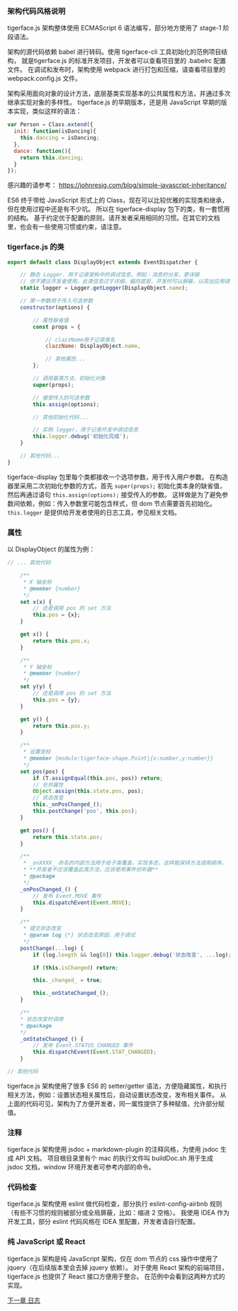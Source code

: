 ### 架构代码风格说明

tigerface.js 架构整体使用 ECMAScript 6 语法编写，部分地方使用了 stage-1 阶段语法。

架构的源代码依赖 babel 进行转码。使用 tigerface-cli 工具初始化的范例项目结构，
就是tigerface.js 的标准开发项目，开发者可以查看项目里的 .babelrc 配置文件。
在调试和发布时，架构使用 webpack 进行打包和压缩，请查看项目里的 webpack.config.js 文件。

架构采用面向对象的设计方法，底层基类实现基本的公共属性和方法，并通过多次继承实现对象的多样性。
tigerface.js 的早期版本，还是用 JavaScript 早期的版本实现，类似这样的语法：
```javascript
var Person = Class.extend({
  init: function(isDancing){
    this.dancing = isDancing;
  },
  dance: function(){
    return this.dancing;
  }
});
```
感兴趣的请参考： https://johnresig.com/blog/simple-javascript-inheritance/

ES6 终于带给 JavaScript 形式上的 Class，现在可以比较优雅的实现类和继承，但在使用过程中还是有不少坑。
所以在 tigerface-display 包下的类，有一套惯用的结构。
基于约定优于配置的原则，请开发者采用相同的习惯。在其它的文档里，也会有一些使用习惯或约束，请注意。

### tigerface.js 的类
```javascript
export default class DisplayObject extends EventDispatcher {

    // 静态 Logger，用于记录架构中的调试信息，例如：消息的分发，更详细
    // 但不建议开发者使用，此类信息过于详细，偏向底层，开发时可以屏蔽，以突出应用调试信息
    static logger = Logger.getLogger(DisplayObject.name);

    // 第一参数用于传入可选参数
    constructor(options) {

        // 属性缺省值
        const props = {

            // clazzName用于记录类名
            clazzName: DisplayObject.name,

            // 其他属性...
        };

        // 调用基类方法，初始化对象
        super(props);

        // 接受传入的可选参数
        this.assign(options);

        // 其他初始化代码...

        // 实例 logger，用于记录开发中调试信息
        this.logger.debug('初始化完成');
    }

    // 其他代码...
}
```
tigerface-display 包里每个类都接收一个选项参数，用于传入用户参数。
在构造器里采用二次初始化参数的方式，首先 `super(props);` 初始化类本身的缺省值，
然后再通过语句 `this.assign(options);` 接受传入的参数。
这样做是为了避免参数间依赖，例如：传入参数里可能包含样式，但 dom 节点需要首先初始化。
`this.logger` 是提供给开发者使用的日志工具，参见相关文档。


### 属性

以 DisplayObject 的属性为例：
```javascript
// ... 其他代码

    /**
     * X 轴坐标
     * @member {number}
     */
    set x(x) {
        // 还是调用 pos 的 set 方法
        this.pos = {x};
    }

    get x() {
        return this.pos.x;
    }

    /**
     * Y 轴坐标
     * @member {number}
     */
    set y(y) {
        // 还是调用 pos 的 set 方法
        this.pos = {y};
    }

    get y() {
        return this.pos.y;
    }

    /**
     * 设置坐标
     * @member {module:tigerface-shape.Point|{x:number,y:number}}
     */
    set pos(pos) {
        if (T.assignEqual(this.pos, pos)) return;
        // 合并属性
        Object.assign(this.state.pos, pos);
        // 状态改变
        this._onPosChanged_();
        this.postChange('pos', this.pos);
    }

    get pos() {
        return this.state.pos;
    }

    /**
     * _onXXXX_ 命名的内部方法用于给子类覆盖，实现多态，这样能保持方法调用顺序。
     * **开发者不应该覆盖此类方法，应该使用事件侦听器**
     * @package
     */
    _onPosChanged_() {
        // 发布 Event.MOVE 事件
        this.dispatchEvent(Event.MOVE);
    }

    /**
     * 提交状态改变
     * @param log {*} 状态改变原因，用于调试
     */
    postChange(...log) {
        if (log.length && log[0]) this.logger.debug('状态改变', ...log);

        if (this.isChanged) return;

        this._changed_ = true;

        this._onStateChanged_();
    }

    /**
    * 状态改变时调用
    * @package
    */
    _onStateChanged_() {
        // 发布 Event.STATUS_CHANGED 事件
        this.dispatchEvent(Event.STAT_CHANGED);
    }

// 其他代码
```
tigerface.js 架构使用了很多 ES6 的 setter/getter 语法，方便隐藏属性，和执行相关方法，例如：设置状态相关属性后，自动设置状态改变，发布相关事件。
从上面的代码可见，架构为了方便开发者，同一属性提供了多种赋值，允许部分赋值。


### 注释
tigerface.js 架构使用 jsdoc + markdown-plugin 的注释风格，为使用 jsdoc 生成 API 文档。
项目根目录里有个 mac 的执行文件叫 buildDoc.sh 用于生成 jsdoc 文档，window 环境开发者可参考内部的命令。

### 代码检查
tigerface.js 架构使用 eslint 做代码检查，部分执行 eslint-config-airbnb 规则（有些不习惯的规则被部分或全局屏蔽，比如：缩进 2 空格）。
我使用 IDEA 作为开发工具，部分 eslint 代码风格在 IDEA 里配置，开发者请自行配置。

### 纯 JavaScript 或 React

tigerface.js 架构是纯 JavaScript 架构，仅在 dom 节点的 css 操作中使用了 jquery（在后续版本里会去掉 jquery 依赖）。
对于使用 React 架构的前端项目，tigerface.js 也提供了 React 接口方便用于整合。
在范例中会看到这两种方式的实现。

[下一章 日志](logger.md)